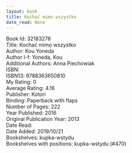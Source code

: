 ```yaml
---
layout: book
title: Kochać mimo wszystko
date_read: None
---
```


Book Id: 32183278<br />
Title: Kochać mimo wszystko<br />
Author: Kou Yoneda<br />
Author l-f: Yoneda, Kou<br />
Additional Authors: Anna Piechowiak<br />
ISBN: <br />
ISBN13: 9788363650810<br />
My Rating: 0<br />
Average Rating: 4.16<br />
Publisher: Kotori<br />
Binding: Paperback with flaps<br />
Number of Pages: 222<br />
Year Published: 2016<br />
Original Publication Year: 2013<br />
Date Read: <br />
Date Added: 2019/10/21<br />
Bookshelves: kupka-wstydu<br />
Bookshelves with positions: kupka-wstydu (#470)<br />

